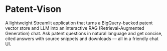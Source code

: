# Patent-Vison
A lightweight Streamlit application that turns a BigQuery-backed patent vector store and LLM into an interactive RAG (Retrieval-Augmented Generation) chat. Ask patent questions in natural language and get concise, cited answers with source snippets and downloads — all in a friendly chat UI.
